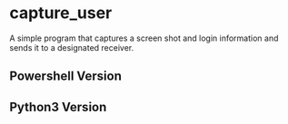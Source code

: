 # capture_user
A simple program that captures a screen shot and login information and sends it to a designated receiver.

## Powershell Version



## Python3 Version


